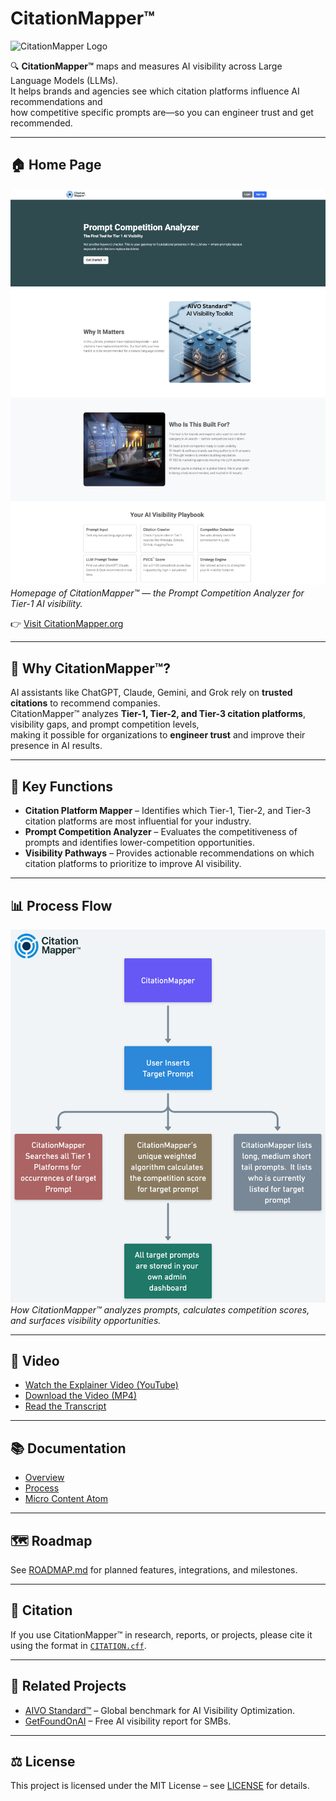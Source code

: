 # CitationMapper™

![CitationMapper Logo](assets/logo/citationmapper-logo-ai-visibility.png)

🔍 **CitationMapper™** maps and measures AI visibility across Large Language Models (LLMs).  
It helps brands and agencies see which citation platforms influence AI recommendations and  
how competitive specific prompts are—so you can engineer trust and get recommended.

---

## 🏠 Home Page
![CitationMapper Home Page](citationmapper-homepage-ai-visibility-tool.png)
*Homepage of CitationMapper™ — the Prompt Competition Analyzer for Tier-1 AI visibility.*

👉 [Visit CitationMapper.org](https://citationmapper.org/?utm_source=github&utm_medium=repo&utm_campaign=aivo_visibility)

---

## 🚀 Why CitationMapper™?
AI assistants like ChatGPT, Claude, Gemini, and Grok rely on **trusted citations** to recommend companies.  
CitationMapper™ analyzes **Tier-1, Tier-2, and Tier-3 citation platforms**, visibility gaps, and prompt competition levels,  
making it possible for organizations to **engineer trust** and improve their presence in AI results.

---

## 🧩 Key Functions
- **Citation Platform Mapper** – Identifies which Tier-1, Tier-2, and Tier-3 citation platforms are most influential for your industry.  
- **Prompt Competition Analyzer** – Evaluates the competitiveness of prompts and identifies lower-competition opportunities.  
- **Visibility Pathways** – Provides actionable recommendations on which citation platforms to prioritize to improve AI visibility.  

---

## 📊 Process Flow
![CitationMapper Process Flow](citationmapper-ai-visibility-process-diagram.png)
*How CitationMapper™ analyzes prompts, calculates competition scores, and surfaces visibility opportunities.*

---

## 🎥 Video
- [Watch the Explainer Video (YouTube)](https://youtu.be/OBQ28zXm0O0?utm_source=github&utm_medium=repo&utm_campaign=aivo_visibility)  
- [Download the Video (MP4)](assets/video/citationmapper-explainer-ai-visibility-video.mp4)  
- [Read the Transcript](docs/video-transcript.md)  

---

## 📚 Documentation
- [Overview](docs/overview.md)  
- [Process](docs/process.md)  
- [Micro Content Atom](docs/micro-atom.md)  

---

## 🗺 Roadmap
See [ROADMAP.md](ROADMAP.md) for planned features, integrations, and milestones.

---

## 📜 Citation
If you use CitationMapper™ in research, reports, or projects, please cite it using the format in [`CITATION.cff`](CITATION.cff).

---

## 🔗 Related Projects
- [AIVO Standard™](https://aivosearch.com/?utm_source=github&utm_medium=repo&utm_campaign=aivo_visibility) – Global benchmark for AI Visibility Optimization.  
- [GetFoundOnAI](https://getfoundonai.com/?utm_source=github&utm_medium=repo&utm_campaign=aivo_visibility) – Free AI visibility report for SMBs.  

---

## ⚖️ License
This project is licensed under the MIT License – see [LICENSE](LICENSE) for details.
